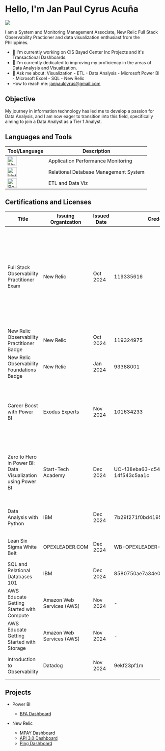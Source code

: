 # Hello, I'm Jan Paul Cyrus Acuña
<a href="https://www.linkedin.com/in/jan-paul-cyrus-acuna"><img src="https://img.shields.io/badge/-LinkedIn-0072b1?&style=for-the-badge&logo=linkedin&logoColor=white" /></a>

I am a System and Monitoring Management Associate, New Relic Full Stack Observability Practioner and data visualization enthusiast from the Philippines.

* 🔭 I'm currently working on CIS Bayad Center Inc Projects and it's Transactional Dashboards
* 🌱 I'm currently dedicated to improving my proficiency in the areas of Data Analysis and Visualization.
* 🧐 Ask me about: Visualization - ETL - Data Analysis - Microsoft Power BI - Microsoft Excel - SQL - New Relic
* How to reach me: janpaulcyrus@gmail.com

## Objective

My journey in information technology has led me to develop a passion for Data Analysis, and I am now eager to transition into this field, specifically aiming to join a Data Analyst as a Tier 1 Analyst.


## Languages and Tools
| Tool/Language | Description |
|---|---|
| <a href="https://newrelic.com/"><img src="https://encrypted-tbn0.gstatic.com/images?q=tbn:ANd9GcT_KdVtHEEjQBoW8_umupCs5EmG8GIYVyk1-Q&s/" alt="New Relic" width="30"></a> | Application Performance Monitoring |
| <a href="https://www.heidisql.com/"><img src="https://upload.wikimedia.org/wikipedia/commons/3/32/HeidiSQL_logo_image.png" alt="HeidiSQL" width="30"></a> | Relational Database Management System |
| <a href="https://www.microsoft.com/en-us/power-platform/products/power-bi"><img src="https://1000logos.net/wp-content/uploads/2022/12/Power-BI-Logo-2013.png" alt="Power BI" width="30"></a> | ETL and Data Viz |



## Certifications and Licenses

| Title | Issuing Organization | Issued Date | Credential ID | Skills | URL |
|---|---|---|---|---|---|
| Full Stack Observability Practitioner Exam | New Relic | Oct 2024 | 119335616 | Telemetry · New Relic APM · Server Monitoring · System Monitoring · Performance Dashboards · Data Analysis · Application Monitoring · Dashboard Metrics · Dashboards · NRQL | [Full Stack Observability Practitioner Exam](https://credentials.newrelic.com/49acd205-ef3c-4ec0-bc8c-927ab355b038#acc.phUyZxso) | Full Stack Observability Practitioner Exam Certificate.png |
| New Relic Observability Practitioner Badge | New Relic | Oct 2024 | 119324975 | Telemetry · Application Monitoring · Dashboards | [New Relic Observability Practitioner Badge](https://credentials.newrelic.com/21c1065f-cc06-4860-be12-19d67b5aa351#acc.2XsPTmGn)| - |
| New Relic Observability Foundations Badge | New Relic | Jan 2024 | 93388001 | Telemetry · Application Monitoring · Dashboards |  [New Relic Observability Foundations Badge](https://credentials.newrelic.com/21c1065f-cc06-4860-be12-19d67b5aa351#acc.2XsPTmGn) | - |
| Career Boost with Power BI | Exodus Experts | Nov 2024 | 101634233 | Power BI · ETL · Data Modeling · Microsoft Power BI · Publishing · Data Analysis · DAX · Data Visualization | - |
| Zero to Hero in Power BI: Data Visualization using Power BI | Start-Tech Academy | Dec 2024 | UC-f38eba63-c54d-4395-b4ba-14f543c5aa1c | Data Analysis · Data Visualization · Data Modeling · Data Preparation · DAX | [[Zero to Hero in Power BI: Data Visualization using Power BI](link to credential)](https://www.udemy.com/certificate/UC-f38eba63-c54d-4395-b4ba-14f543c5aa1c/) |
| Data Analysis with Python | IBM | Dec 2024 | 7b29f271f0bd4195938ebba3c7a2d097 | Data Analysis · Pandas · NumPy · Basic Python | [Data Analysis with Python](https://courses.ibmdeveloper.skillsnetwork.site/certificates/7b29f271f0bd4195938ebba3c7a2d097)|
| Lean Six Sigma White Belt | OPEXLEADER.COM | Dec 2024 | WB-OPEXLEADER-E-1062 | Lean Six Sigma · Continuous Improvement | - |
| SQL and Relational Databases 101 | IBM | Dec 2024 | 8580750ae7a34e0aa06171d950dce407 | SQL · Relational Databases | [[SQL and Relational Databases 101](link to credential](https://courses.ibmdeveloper.skillsnetwork.site/certificates/8580750ae7a34e0aa06171d950dce407)) |
| AWS Educate Getting Started with Compute | Amazon Web Services (AWS) | Nov 2024 | - | - | https://www.credly.com/badges/8db96640-06ef-4eb1-889a-b8acc15e4dd5/public_url |
| AWS Educate Getting Started with Storage | Amazon Web Services (AWS) | Nov 2024 | - | - | https://www.credly.com/badges/8db96640-06ef-4eb1-889a-b8acc15e4dd5/public_url |
| Introduction to Observability | Datadog | Nov 2024 | 9ekf23pf1m | Datadog · Traces · Logs · Metrics | [Introduction to Observability ](https://learn.datadoghq.com/certificates/9ekf23pf1m)|



## Projects
* Power BI
  * [BFA Dashboard](https://github.com/JPCyrus/BFA-Dashboard/blob/main/README.md)
 
* New Relic
  * [MPAY Dashboard](https://github.com/JPCyrus/MPAY-Dashboard/blob/main/README.md)
  * [API 3.0 Dashboard](https://github.com/JPCyrus/API-3.0-Dashboard/blob/main/README.md)
  * [Ping Dashboard](https://github.com/JPCyrus/Ping-Monitoring/blob/main/README.md)
    
